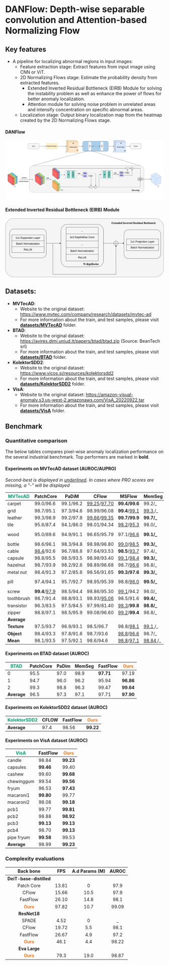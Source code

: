# DANFlow: Depth-wise separable convolution and Attention-based Normalizing Flow

## Key features

- A pipeline for localizing abnormal regions in input images:
    - Feature extraction stage: Extract features from input image using CNN or ViT.
    - 2D Normalizing Flows stage: Estimate the probability density from extracted features.
        - Extended Inverted Residual Bottleneck (EIRB) Module for solving the instability problem as well as enhance the
          power of flows for better anomaly localization.
        - Attention module for solving noise problem in unrelated areas and intensify concentration on specific
          abnormal areas.
    - Localization stage: Output binary localization map from the heatmap created by the 2D Normalizing Flows
      stage.

#### DANFlow

<img src="images/DANFlow.png">

#### Extended Inverted Residual Bottleneck (EIRB) Module

<img src="images/EIRB.png">

## Datasets:

- **MVTecAD**:
    - Website to the original dataset: https://www.mvtec.com/company/research/datasets/mvtec-ad
    - For more information about the train, and test samples, please visit <a href="datasets/MVTecAD"><strong>
      datasets/MVTecAD</strong></a> folder.
- **BTAD**:
    - Website to the original dataset: https://avires.dimi.uniud.it/papers/btad/btad.zip (Source: BeanTech srl)
    - For more information about the train, and test samples, please visit <a href="datasets/BTAD"><strong>
      datasets/BTAD</strong></a> folder.
- **KolektorSDD2**:
    - Website to the original dataset: https://www.vicos.si/resources/kolektorsdd2
    - For more information about the train, and test samples, please visit <a href="datasets/KolektorSDD2"><strong>
      datasets/KolektorSDD2</strong></a> folder.
- **VisA**:
    - Website to the original dataset: https://amazon-visual-anomaly.s3.us-west-2.amazonaws.com/VisA_20220922.tar
    - For more information about the train, and test samples, please visit <a href="datasets/VisA"><strong>
      datasets/VisA</strong></a> folder.

## Benchmark

### Quantitative comparison

The below tables compares pixel-wise anomaly localization performance on the several industrial benchmark. Top
performers are marked in **bold**.

#### Experiments on MVTecAD dataset (AUROC/AUPRO)

_Second-best is displayed in <ins>underlined</ins>. In cases where PRO scores are missing, a "-" will be displayed_

| <font color="00A36C">**MVTecAD**</font> | **PatchCore**               | **PaDiM** | **CFlow**                         | **MSFlow**                      | **MemSeg**           | **FastFlow**        | <font color="ff7518">**Ours**</font> |
|-----------------------------------------|-----------------------------|-----------|-----------------------------------|---------------------------------|----------------------|---------------------|--------------------------------------|
| carpet                                  | 99.0/96.6                   | 99.1/96.2 | <ins>99.25</ins>/<ins>97.70</ins> | <b>99.4/99.6</b>                | 99.2/\_              | <b>99.4/\_</b>      | <b>99.4/99.6</b>                     |
| grid                                    | 98.7/95.1                   | 97.3/94.6 | 98.99/96.08                       | <b>99.4</b>/<ins>99.1</ins>     | <ins>99.3 </ins>/\_  | 98.3/\_             | <b>99.41/99.52</b>                   |
| leather                                 | 99.3/98.9                   | 99.2/97.8 | <ins>99.66</ins>/<ins>99.35</ins> | <b>99.7/99.9</b>                | <b>99.7/\_</b>       | 99.5/\_             | <b>99.72</b>/<ins>99.58</ins>        |
| tile                                    | 95.6/87.4                   | 94.1/86.0 | 98.01/94.34                       | <ins>98.2</ins>/<ins>95.3</ins> | 98.0/\_              | 96.3/\_             | <b>99.20/98.45</b>                   |
| wood                                    | 95.0/89.6                   | 94.9/91.1 | 96.65/95.79                       | 97.1/<ins>96.6</ins>            | <b>99.1/\_</b>       | 97.0/\_             | <ins>98.62</ins>  / <b>98.06</b>     |
| bottle                                  | 98.6/96.1                   | 98.3/94.8 | 98.98/96.80                       | <ins>99.0</ins>/<ins>98.5</ins> | <b>99.3/\_</b>       | 97.7/\_             | <b>99.27/99.1</b>                    |
| cable                                   | <ins>98.4</ins>/92.6        | 96.7/88.8 | 97.64/93.53                       | <b>98.5</b>/<ins>93.7</ins>     | 97.4/\_              | <ins>98.4 </ins>/\_ | <b>98.5/98.42</b>                    |
| capsule                                 | 98.8/95.5                   | 98.5/93.5 | 98.98/93.40                       | <ins>99.1</ins>/<ins>98.4</ins> | <b>99.3/\_</b>       | <ins>99.1 </ins>/\_ | <ins>99.07</ins>/<ins>99.47</ins>    |
| hazelnut                                | 98.7/93.9                   | 98.2/92.6 | 98.89/96.68                       | 98.7/<ins>96.6</ins>            | 98.8/\_              | <ins>99.1 </ins>/\_ | <b>99.30/98.18</b>                   |
| metal nut                               | 98.4/91.3                   | 97.2/85.6 | 98.56/91.65                       | <b>99.3/97.6</b>                | <b>99.3/\_</b>       | 98.5/\_             | <ins>99.18</ins>/<ins>96.5</ins>     |
| pill                                    | 97.4/94.1                   | 95.7/92.7 | 98.95/95.39                       | 98.8/<ins>96.0</ins>            | <b>99.5/\_</b>       | <ins>99.2 </ins>/\_ | <ins>99.15</ins>  / <b>98.66</b>     |
| screw                                   | <b>99.4</b>/<ins>97.9</ins> | 98.5/94.4 | 98.86/95.30                       | <ins>99.1</ins>/94.2            | 98.0/\_              | <b>99.4/\_</b>      | <b>99.38/99.14</b>                   |
| toothbrush                              | 98.7/91.4                   | 98.8/93.1 | 98.93/<ins>95.06</ins>            | 98.5/91.6                       | <b>99.4/\_</b>       | 98.9/\_             | <ins>99.09</ins>/<b>99.77</b>        |
| transistor                              | 96.3/83.5                   | 97.5/84.5 | 97.99/81.40                       | <ins>98.3</ins>/<b>99.8</b>     | <b>98.8/\_</b>       | 97.3/\_             | 97.80/<ins>94.13</ins>               |
| zipper                                  | 98.8/97.1                   | 98.5/95.9 | 99.08/96.60                       | <ins>99.2</ins>/<b>99.4</b>     | 98.8/\_              | 98.7/\_             | <b>99.42</b>/<ins>99.2</ins>         |
| **Average**                             |                             |           |                                   |                                 |                      |                     |                                      |
| **Texture**                             | 97.5/93.7                   | 96.9/93.1 | 98.5/96.7                         | 98.8/<ins>98.1</ins>            | <ins>99.1 </ins>/\_  | 98.1/\_             | <b>99.27/99.04</b>                   |
| **Object**                              | 98.4/93.3                   | 97.8/91.6 | 98.7/93.6                         | <ins>98.8</ins>/<ins>96.6</ins> | 98.7/\_              | 98.6/\_             | <b>99.00/98.24</b>                   |
| **Mean**                                | 98.1/93.5                   | 97.5/92.1 | 98.6/94.6                         | <ins>98.8</ins>/<ins>97.1</ins> | <ins>98.84 </ins>/\_ | 98.5/\_             | <b>99.09/98.51</b>                   | 

#### Experiments on BTAD dataset (AUROC)

| <font color="00A36C">**BTAD**</font> | **PatchCore** | **PaDim** | **MemSeg** | **FastFlow** | <font color="ff7518">**Ours**</font> |
|--------------------------------------|---------------|-----------|------------|--------------|--------------------------------------|
| 0                                    | 95.5          | 97.0      | 98.9       | **97.71**    | 97.19                                |
| 1                                    | 94.7          | 96.0      | 96.2       | 95.94        | **96.86**                            |
| 2                                    | 99.3          | 98.8      | 96.3       | 99.47        | **99.64**                            |
| **Average**                          | 96.5          | 97.3      | 97.1       | 97.71        | **97.90**                            |

#### Experiments on KolektorSDD2 dataset (AUROC)

| <font color="00A36C">**KolektorSDD2**</font> | **CFLOW** | **FastFlow** | <font color="ff7518">**Ours**</font> |
|----------------------------------------------|-----------|--------------|--------------------------------------|
| **Average**                                  | 97.4      | 98.56        | **99.22**                            |

#### Experiments on VisA dataset (AUROC)

| <font color="00A36C">**VisA**</font> | **FastFlow** | <font color="ff7518">**Ours**</font> |
|--------------------------------------|--------------|--------------------------------------|
| candle                               | 98.84        | **99.23**                            |
| capsules                             | **99.46**    | 99.40                                |
| cashew                               | 99.60        | **99.68**                            |
| chewinggum                           | 99.54        | **99.56**                            |
| fryum                                | 96.53        | **97.43**                            |
| macaroni1                            | **99.80**    | 99.77                                |
| macaroni2                            | 98.08        | **99.18**                            |
| pcb1                                 | 99.77        | **99.81**                            |
| pcb2                                 | 98.88        | **98.92**                            |
| pcb3                                 | **99.13**    | **99.13**                            |
| pcb4                                 | 98.70        | **99.13**                            |
| pipe fryum                           | **99.58**    | 99.53                                |
| **Average**                          | 98.99        | **99.23**                            |

### Complexity evaluations

|              Back bone               |  FPS  | A.d Params (M) | AUROC |
|:------------------------------------:|:-----:|:--------------:|:-----:|
|       **DeiT-base-distilled**        |       |                |       |
|              Patch Core              | 13.81 |       0        | 97.9  |
|                CFlow                 | 15.66 |      10.5      | 97.9  |
|               FastFlow               | 26.10 |      14.8      | 98.1  |
| <font color="ff7518">**Ours**</font> | 97.82 |      10.7      | 99.09 |
|             **ResNet18**             |       |                |       |
|                SPADE                 | 4.52  |       0        |   _   |
|                CFlow                 | 19.72 |      5.5       | 98.1  |
|               FastFlow               | 26.67 |      4.9       | 97.2  |
| <font color="ff7518">**Ours**</font> | 46.1  |      4.4       | 98.22 |
|            **Eva Large**             |       |                |       |
| <font color="ff7518">**Ours**</font> | 79.3  |      19.0      | 98.87 |



